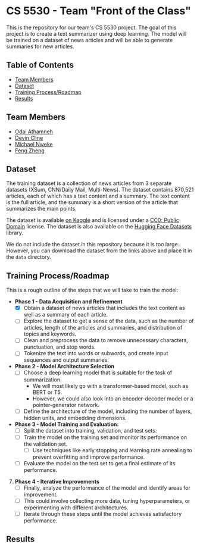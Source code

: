 # CS 5530 - Team "Front of the Class"

This is the repository for our team's CS 5530 project. The goal of this project is to create a text summarizer using deep learning. The model will be trained on a dataset of news articles and will be able to generate summaries for new articles.

## Table of Contents

- [Team Members](#team-members)
- [Dataset](#dataset)
- [Training Process/Roadmap](#training-processroadmap)
- [Results](#results)

## Team Members

- [Odai Athamneh](https://github.com/heyodai)
- [Devin Cline](https://github.com/orangedoor)
- [Michael Nweke](https://github.com/m-nweke)
- [Feng Zheng](https://github.com/FengZheng99)

## Dataset

The training dataset is a collection of news articles from 3 separate datasets (XSum, CNN/Daily Mail, Multi-News). The dataset contains 870,521 articles, each of which has a text content and a summary. The text content is the full article, and the summary is a short version of the article that summarizes the main points. 

The dataset is available [on Kaggle](https://www.kaggle.com/datasets/sbhatti/news-summarization) and is licensed under a [CC0: Public Domain](https://creativecommons.org/publicdomain/zero/1.0/) license. The dataset is also available on the [Hugging Face Datasets](https://huggingface.co/datasets/cnn_dailymail) library.

We do not include the dataset in this repository because it is too large. However, you can download the dataset from the links above and place it in the `data` directory.

## Training Process/Roadmap

This is a rough outline of the steps that we will take to train the model:

- **Phase 1 - Data Acquisition and Refinement** 
    - [x] Obtain a dataset of news articles that includes the text content as well as a summary of each article. 
    - [ ] Explore the dataset to get a sense of the data, such as the number of articles, length of the articles and summaries, and distribution of topics and keywords.
    - [ ] Clean and preprocess the data to remove unnecessary characters, punctuation, and stop words. 
    - [ ] Tokenize the text into words or subwords, and create input sequences and output summaries.
- **Phase 2 - Model Architecture Selection** 
    - [ ] Choose a deep learning model that is suitable for the task of summarization. 
        - We will most likely go with a transformer-based model, such as BERT or T5.
        - However, we could also look into an encoder-decoder model or a pointer-generator network. 
    - [ ] Define the architecture of the model, including the number of layers, hidden units, and embedding dimensions.
- **Phase 3 - Model Training and Evaluation:** 
    - [ ] Split the dataset into training, validation, and test sets.
    - [ ] Train the model on the training set and monitor its performance on the validation set. 
        - [ ] Use techniques like early stopping and learning rate annealing to prevent overfitting and improve performance. 
    - [ ] Evaluate the model on the test set to get a final estimate of its performance.
7. **Phase 4 - Iterative Improvements** 
    - [ ] Finally, analyze the performance of the model and identify areas for improvement. 
    - [ ] This could involve collecting more data, tuning hyperparameters, or experimenting with different architectures. 
    - [ ] Iterate through these steps until the model achieves satisfactory performance.

## Results